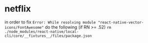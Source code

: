 # netflix

in order to fix `Error: While resolving module "react-native-vector-icons/FontAwesome"` do the following (if RN >= .52)
`rm ./node_modules/react-native/local-cli/core/__fixtures__/files/package.json`
